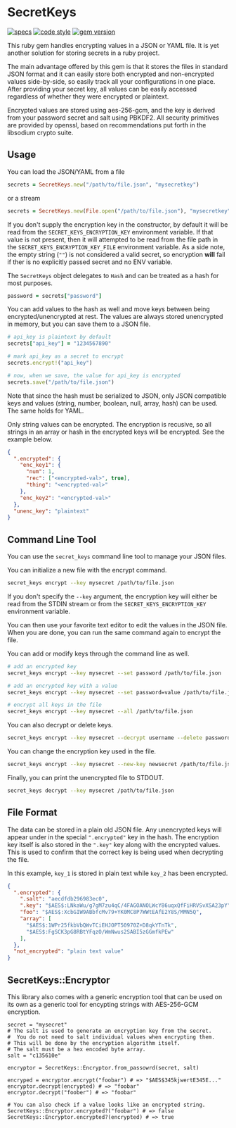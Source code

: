 # SecretKeys

[![specs](https://github.com/bdurand/secret_keys/workflows/Run%20tests/badge.svg)](https://github.com/bdurand/secret_keys/actions?query=branch%3Amaster)
[![code style](https://img.shields.io/badge/code_style-standard-brightgreen.svg)](https://github.com/testdouble/standard)
[![gem version](https://badge.fury.io/rb/secret_keys.svg)](https://badge.fury.io/rb/secret_keys)

This ruby gem handles encrypting values in a JSON or YAML file. It is yet another solution for storing secrets in a ruby project.

The main advantage offered by this gem is that it stores the files in standard JSON format and it can easily store both encrypted and non-encrypted values side-by-side, so easily track all your configurations in one place. After providing your secret key, all values can be easily accessed regardless of whether they were encrypted or plaintext.

Encrypted values are stored using aes-256-gcm, and the key is derived from your password secret and salt using PBKDF2. All security primitives are provided by openssl, based on recommendations put forth in the libsodium crypto suite.

## Usage

You can load the JSON/YAML from a file

```ruby
secrets = SecretKeys.new("/path/to/file.json", "mysecretkey")
```

or a stream

```ruby
secrets = SecretKeys.new(File.open("/path/to/file.json"), "mysecretkey")
```

If you don't supply the encryption key in the constructor, by default it will be read from the `SECRET_KEYS_ENCRYPTION_KEY` environment variable. If that value is not present, then it will attempted to be read from the file path in the `SECRET_KEYS_ENCRYPTION_KEY_FILE` environment variable. As a side note, the empty string (`""`) is not considered a valid secret, so encryption **will** fail if ther is no explicitly passed secret and no ENV variable.

The `SecretKeys` object delegates to `Hash` and can be treated as a hash for most purposes.

```ruby
password = secrets["password"]
```

You can add values to the hash as well and move keys between being encrypted/unencrypted at rest. The values are always stored unencrypted in memory, but you can save them to a JSON file.

```ruby
# api_key is plaintext by default
secrets["api_key"] = "1234567890"

# mark api_key as a secret to encrypt
secrets.encrypt!("api_key")

# now, when we save, the value for api_key is encrypted
secrets.save("/path/to/file.json")
```

Note that since the hash must be serialized to JSON, only JSON compatible keys and values (string, number, boolean, null, array, hash) can be used. The same holds for YAML.

Only string values can be encrypted. The encryption is recusive, so all strings in an array or hash in the encrypted keys will be encrypted. See the example below.

```json
{
  ".encrypted": {
    "enc_key1": {
      "num": 1,
      "rec": ["<encrypted-val>", true],
      "thing": "<encrypted-val>"
    },
    "enc_key2": "<encrypted-val>"
  },
  "unenc_key": "plaintext"
}
```

## Command Line Tool

You can use the `secret_keys` command line tool to manage your JSON files.

You can initialize a new file with the encrypt command.

```bash
secret_keys encrypt --key mysecret /path/to/file.json
```

If you don't specify the `--key` argument, the encryption key will either be read from the STDIN stream or from the `SECRET_KEYS_ENCRYPTION_KEY` environment variable.

You can then use your favorite text editor to edit the values in the JSON file. When you are done, you can run the same command again to encrypt the file.

You can add or modify keys through the command line as well.

```bash
# add an encrypted key
secret_keys encrypt --key mysecret --set password /path/to/file.json

# add an encrypted key with a value
secret_keys encrypt --key mysecret --set password=value /path/to/file.json

# encrypt all keys in the file
secret_keys encrypt --key mysecret --all /path/to/file.json
```

You can also decrypt or delete keys.

```bash
secret_keys encrypt --key mysecret --decrypt username --delete password /path/to/file.json
```

You can change the encryption key used in the file.

```bash
secret_keys encrypt --key mysecret --new-key newsecret /path/to/file.json
```

Finally, you can print the unencrypted file to STDOUT.

```bash
secret_keys decrypt --key mysecret /path/to/file.json
```

## File Format

The data can be stored in a plain old JSON file. Any unencrypted keys will appear under in the special `".encrypted"` key in the hash. The encryption key itself is also stored in the `".key"` key along with the encrypted values. This is used to confirm that the correct key is being used when decrypting the file.

In this example, `key_1` is stored in plain text while `key_2` has been encrypted.

```json
{
  ".encrypted": {
    ".salt": "aecdfdb296983ec0",
    ".key": "$AES$:LNkaWu/g7gM7zu4qC/4FAGOANOLWcY86uqxQfFiHRVSvXSA23pY",
    "foo": "$AES$:XcbGIW9ABbfcMv79+YK0MC8P7WWtEAfE2Y8S/MMN5Q",
    "array": [
      "$AES$:1WPr25fkbVbQWvTCiEHJOPT50970Z+D8qkYTnTk",
      "$AES$:FgSCK3pG8RBtYFqzO/WmNwus2SABI5zGGmfkPEw"
    ],
  },
  "not_encrypted": "plain text value"
}
```

## SecretKeys::Encryptor

This library also comes with a generic encryption tool that can be used on its own as a generic tool for encypting strings with AES-256-GCM encryption.

```
secret = "mysecret"
# The salt is used to generate an encryption key from the secret.
#  You do not need to salt individual values when encrypting them.
# This will be done by the encryption algorithm itself.
# The salt must be a hex encoded byte array.
salt = "c135610e"

encryptor = SecretKeys::Encryptor.from_passowrd(secret, salt)

encryped = encryptor.encrypt("foobar") # => "$AES$345kjwertE345E..."
encryptor.decrypt(encrypted) # => "foobar"
encryptor.decrypt("foober") # => "foobar"

# You can also check if a value looks like an encrypted string.
SecretKeys::Encryptor.encrypted?("foobar") # => false
SecretKeys::Encryptor.encrypted?(encrypted) # => true
```
